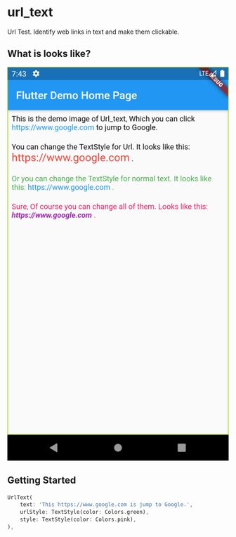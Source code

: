 # url_text

Url Test. Identify web links in text and make them clickable.

## What is looks like?
![Screenshot](./github/image.png)

## Getting Started

```dart
UrlText(
    text: 'This https://www.google.com is jump to Google.',
    urlStyle: TextStyle(color: Colors.green),
    style: TextStyle(color: Colors.pink),
),
```
